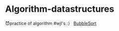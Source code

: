 # Algorithm-datastructures
:smiling_imp:practice of algorithm
#wjl's :）
[BubbleSort](https://github.com/ra7more/Algorithm-datastructures/tree/master/SortingAlgorithm/BubbleSort)
